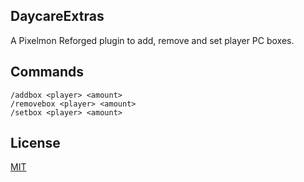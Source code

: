 ## DaycareExtras

A Pixelmon Reforged plugin to add, remove and set player PC boxes.

## Commands

```
/addbox <player> <amount>
/removebox <player> <amount>
/setbox <player> <amount>
```

## License

[MIT](https://choosealicense.com/licenses/mit/)
